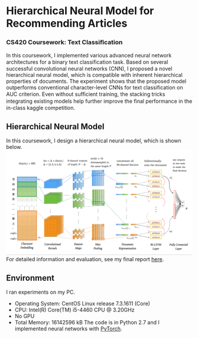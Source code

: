 # Hierarchical Neural Model for Recommending Articles
### CS420 Coursework: Text Classiﬁcation

In this coursework, I implemented various advanced neural network architectures for a binary text classiﬁcation task. Based on several successful convolutional neural networks (CNN), I proposed a novel hierarchical neural model, which is compatible with inherent hierarchical properties of documents. The experiment shows that the proposed model outperforms conventional character-level CNNs for text classification on AUC criterion. Even without suﬃcient training, the stacking tricks integrating existing models help further improve the ﬁnal performance in the in-class kaggle competition.

## Hierarchical Neural Model
In this coursework, I design a hierarchical neural model, which is shown below.
![](tex/figures/model_.png)
For detailed information and evaluation, see my final report [here](tex/5140309562_RunzheYang.pdf).

## Environment
I ran experiments on my PC.
- Operating System: CentOS Linux release 7.3.1611 (Core)
- CPU: Intel(R) Core(TM) i5-4460 CPU @ 3.20GHz
- No GPU
- Total Memory: 16142596 kB
The code is in Python 2.7 and I implemented neural networks with [PyTorch](http://pytorch.org).